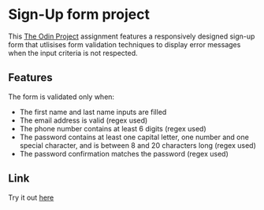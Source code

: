 # Sign-Up form project

This [The Odin Project](https://www.theodinproject.com/lessons/node-path-intermediate-html-and-css-sign-up-form) assignment features a responsively designed sign-up form that utlisises form validation techniques to display error messages when the input criteria is not respected.

## Features

The form is validated only when: 
* The first name and last name inputs are filled
* The email address is valid (regex used)
* The phone number contains at least 6 digits (regex used)
* The password contains at least one capital letter, one number and one special character, and is between 8 and 20 characters long (regex used)
* The password confirmation matches the password (regex used)

## Link

Try it out [here](https://sign-up-form.seanrw93.repl.co/)



